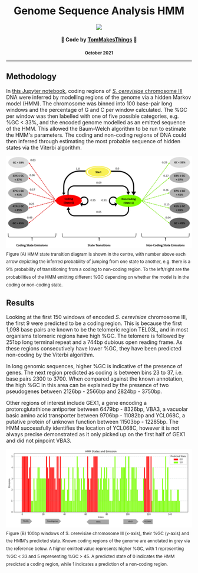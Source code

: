 <div align="center">
  <h1><b>Genome Sequence Analysis HMM</b></h1>
  <img src="https://images.weserv.nl/?url=avatars.githubusercontent.com/u/61354833?v=4&h=100&w=100&fit=cover&mask=circle&maxage=7d">
  <p><b>🧬 Code by <a href="https://github.com/TomMakesThings">TomMakesThings</a></b> 🧬</p>
  <p><b><sub>October 2021</sub></b></p>
</div>

---

## Methodology
In <a href="https://github.com/TomMakesThings/Genome-Sequence-Analysis-HMM/blob/main/GSA.ipynb">this Jupyter notebook</a>, coding regions of <a href="https://www.ncbi.nlm.nih.gov/genome/gdv/browser/genome/?id=GCF_000146045.2">*S. cerevisiae* chromosome III</a> DNA were inferred by modelling regions of the genome via a hidden Markov model (HMM). The chromosome was binned into 100 base-pair long windows and the percentage of G and C per window calculated. The %GC per window was then labelled with one of five possible categories, e.g. %GC < 33%, and the encoded genome modelled as an emitted sequence of the HMM. This allowed the Baum-Welch algorithm to be run to estimate the HMM's parameters. The coding and non-coding regions of DNA could then inferred through estimating the most probable sequence of hidden states via the Viterbi algorithm.

<img src="https://github.com/TomMakesThings/Genome-Sequence-Analysis-HMM/blob/assets/Images/HMM-State-Diagram.png">
<sub>Figure (A) HMM state transition diagram is shown in the centre, with number above each arrow depicting the inferred probability of jumping from one state to another, e.g. there is a 9% probability of transitioning from a coding to non-coding region. To the left/right are the probabilities of the HMM emitting different %GC depending on whether the model is in the coding or non-coding state.</sub>

## Results
Looking at the first 150 windows of encoded *S. cerevisiae* chromosome III, the first 9 were predicted to be a coding region. This is because the first 1,098 base pairs are known to be the telomeric region TEL03L, and in most organisms telomeric regions have high %GC. The telomere is followed by 251bp long terminal repeat and a 744bp dubious open reading frame. As these regions consecutively have lower %GC, they have been predicted non-coding by the Viterbi algorithm.

In long genomic sequences, higher %GC is indicative of the presence of genes. The next region predicted as coding is between bins 23 to 37, i.e. base pairs 2300 to 3700. When compared against the known annotation, the high %GC in this area can be explained by the presence of two pseudogenes between 2126bp - 2566bp and 2824bp - 3750bp.

Other regions of interest include GEX1, a gene encoding a proton:glutathione antiporter between 6479bp - 8326bp, VBA3, a vacuolar basic amino acid transporter between 9706bp - 11082bp and YCL068C, a putative protein of unknown function between 11503bp - 12285bp. The HMM successfully identifies the location of YCL068C, however it is not always precise demonstrated as it only picked up on the first half of GEX1 and did not pinpoint VBA3.

<img src="https://github.com/TomMakesThings/Genome-Sequence-Analysis-HMM/blob/assets/Images/Annotated-Chromosome-Emission.png">
<sub>Figure (B) 100bp windows of S. cerevisiae chromosome III (x-axis), their %GC (y-axis) and the HMM's predicted state. Known coding regions of the genome are annotated in grey via the reference below. A higher emitted value represents higher %GC, with 1 representing %GC < 33 and 5 representing %GC > 45. A predicted state of 0 indicates the HMM predicted a coding region, while 1 indicates a prediction of a non-coding region.</sub>
